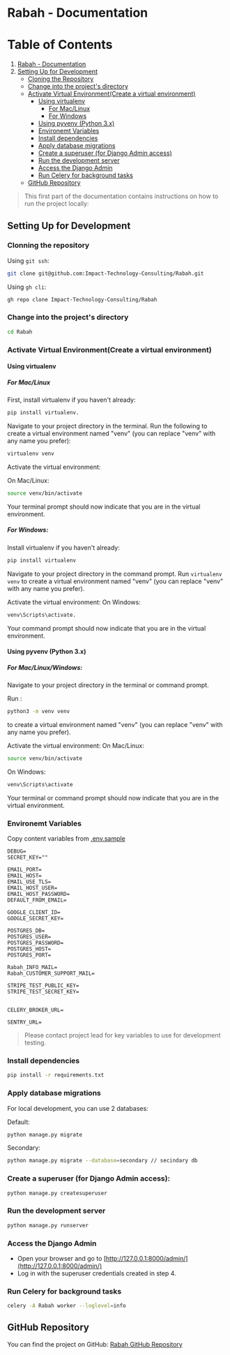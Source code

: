 # Rabah - Documentation

# Table of Contents

1. [Rabah - Documentation](#rabah---documentation)
2. [Setting Up for Development](#setting-up-for-development)
    - [Cloning the Repository](#clonning-the-repository)
    - [Change into the project's directory](#change-into-the-projects-directory)
    - [Activate Virtual Environment(Create a virtual environment)](#activate-virtual-environmentcreate-a-virtual-environment)
        - [Using virtualenv](#using-virtualenv)
            - [For Mac/Linux](#for-maclinux)
            - [For Windows](#for-windows)
        - [Using pyvenv (Python 3.x)](#using-pyvenv-python-3x)
        - [Environemt Variables](#environemt-variables)
        - [Install dependencies](#install-dependencies)
        - [Apply database migrations](#apply-database-migrations)
        - [Create a superuser (for Django Admin access)](#create-a-superuser-for-django-admin-access)
        - [Run the development server](#run-the-development-server)
        - [Access the Django Admin](#access-the-django-admin)
        - [Run Celery for background tasks](#run-celery-for-background-tasks)
    - [GitHub Repository](#github-repository)


> This first part of the documentation contains instructions on how to run the project locally:

## Setting Up for Development

### Clonning the repository

Using `git ssh`:

```bash
git clone git@github.com:Impact-Technology-Consulting/Rabah.git
```

Using `gh cli`:

```bash
gh repo clone Impact-Technology-Consulting/Rabah
```

### Change into the project's directory

```bash
cd Rabah
```


### Activate Virtual Environment(Create a virtual environment)

#### Using virtualenv

##### For Mac/Linux

First, install virtualenv if you haven't already: 
```bash
pip install virtualenv.
```

Navigate to your project directory in the terminal.
Run the following to create a virtual environment named "venv" (you can replace "venv" with any name you prefer):
```bash
virtualenv venv
```
 
Activate the virtual environment:

On Mac/Linux: 

```bash
source venv/bin/activate
```

Your terminal prompt should now indicate that you are in the virtual environment.

##### For Windows:

Install virtualenv if you haven't already: 

```bash
pip install virtualenv
```

Navigate to your project directory in the command prompt.
Run `virtualenv venv` to create a virtual environment named "venv" (you can replace "venv" with any name you prefer).

Activate the virtual environment:
On Windows: 

```bash
venv\Scripts\activate.
```

Your command prompt should now indicate that you are in the virtual environment.

#### Using pyvenv (Python 3.x)

##### For Mac/Linux/Windows:

Navigate to your project directory in the terminal or command prompt.

Run :

```bash
python3 -m venv venv 
```

to create a virtual environment named "venv" (you can replace "venv" with any name you prefer).

Activate the virtual environment:
On Mac/Linux: 

```bash
source venv/bin/activate
```

On Windows: 

```bash
venv\Scripts\activate
```

Your terminal or command prompt should now indicate that you are in the virtual environment.

### Environemt Variables

Copy content variables from [.env.sample](.env.sample)

```env
DEBUG=
SECRET_KEY=""

EMAIL_PORT=
EMAIL_HOST=
EMAIL_USE_TLS=
EMAIL_HOST_USER=
EMAIL_HOST_PASSWORD=
DEFAULT_FROM_EMAIL=

GOOGLE_CLIENT_ID=
GOOGLE_SECRET_KEY=

POSTGRES_DB=
POSTGRES_USER=
POSTGRES_PASSWORD=
POSTGRES_HOST=
POSTGRES_PORT=

Rabah_INFO_MAIL=
Rabah_CUSTOMER_SUPPORT_MAIL=

STRIPE_TEST_PUBLIC_KEY=
STRIPE_TEST_SECRET_KEY=


CELERY_BROKER_URL=

SENTRY_URL=
```

>Please contact project lead for key variables to use for development testing.

### Install dependencies

```bash
pip install -r requirements.txt
```

### Apply database migrations

For local development, you can use 2 databases:

Default:
```bash
python manage.py migrate
```

Secondary:

```bash
python manage.py migrate --database=secondary // secindary db
```

### Create a superuser (for Django Admin access):

```bash
python manage.py createsuperuser
```

### Run the development server

```bash
python manage.py runserver
```

### Access the Django Admin

- Open your browser and go to [http://127.0.0.1:8000/admin/](http://127.0.0.1:8000/admin/)
- Log in with the superuser credentials created in step 4.

### Run Celery for background tasks

```bash
celery -A Rabah worker --loglevel=info
```

## GitHub Repository

You can find the project on GitHub: [Rabah GitHub Repository](git@github.com:Impact-Technology-Consulting/Rabah.git)



